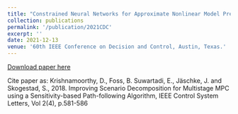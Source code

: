 ```yaml
---
title: "Constrained Neural Networks for Approximate Nonlinear Model Predictive Control"
collection: publications
permalink: '/publication/2021CDC'
excerpt: ''
date: 2021-12-13
venue: '60th IEEE Conference on Decision and Control, Austin, Texas.'
---
```



[Download paper here](http://saketadhau.github.io/files/CDC.pdf)

Cite paper as: Krishnamoorthy, D., Foss, B. Suwartadi, E., Jäschke, J. and Skogestad, S., 2018. Improving Scenario Decomposition for Multistage MPC using a Sensitivity-based Path-following Algorithm, IEEE Control System Letters, Vol 2(4), p.581-586
